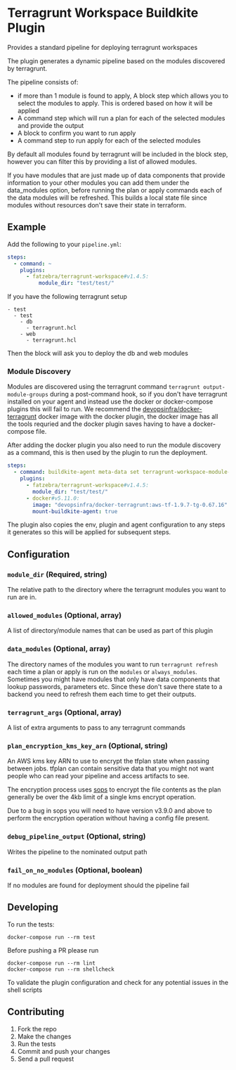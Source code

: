 # Terragrunt Workspace Buildkite Plugin

Provides a standard pipeline for deploying terragrunt workspaces

The plugin generates a dynamic pipeline based on the modules discovered by terragrunt. 

The pipeline consists of:

- if more than 1 module is found to apply, A block step which allows you to select the modules to apply. This is ordered based on how it will be applied
- A command step which will run a plan for each of the selected modules and provide the output
- A block to confirm you want to run apply
- A command step to run apply for each of the selected modules

By default all modules found by terragrunt will be included in the block step, however you can filter this by providing a list of allowed modules. 

If you have modules that are just made up of data components that provide information to your other modules you can add them under the data_modules option, before running the plan or apply commands each of the data modules will be refreshed. This builds a local state file since modules without resources don't save their state in terraform.


## Example

Add the following to your `pipeline.yml`:

```yml
steps:
  - command: ~
    plugins:
      - fatzebra/terragrunt-workspace#v1.4.5:
          module_dir: "test/test/"
```

If you have the following terragrunt setup

```
- test
  - test
    - db
      - terragrunt.hcl
    - web
      - terragrunt.hcl
```

Then the block will ask you to deploy the db and web modules

### Module Discovery 

Modules are discovered using the terragrunt command `terragrunt output-module-groups` during a post-command hook, so if you don't have terragrunt installed on your agent and instead use the docker or docker-compose plugins this will fail to run. We recommend the [devopsinfra/docker-terragrunt](https://hub.docker.com/r/devopsinfra/docker-terragrunt) docker image with the docker plugin, the docker image has all the tools requried and the docker plugin saves having to have a docker-compose file.

After adding the docker plugin you also need to run the module discovery as a command, this is then used by the plugin to run the deployment.


```yml
steps:
  - command: buildkite-agent meta-data set terragrunt-workspace-module-groups "$(terragrunt output-module-groups --terragrunt-working-dir /test/test)"
    plugins:
      - fatzebra/terragrunt-workspace#v1.4.5:
        module_dir: "test/test/"
      - docker#v5.11.0:
        image: "devopsinfra/docker-terragrunt:aws-tf-1.9.7-tg-0.67.16"
        mount-buildkite-agent: true
```

The plugin also copies the env, plugin and agent configuration to any steps it generates so this will be applied for subsequent steps.

## Configuration

### `module_dir` (Required, string)

The relative path to the directory where the terragrunt modules you want to run are in.

### `allowed_modules` (Optional, array)

A list of directory/module names that can be used as part of this plugin

### `data_modules` (Optional, array)

The directory names of the modules you want to run `terragrunt refresh` each time a plan or apply is run on the `modules` or `always_modules`. Sometimes you might have modules that only have data components that lookup passwords, parameters etc. Since these don't save there state to a backend you need to refresh them each time to get their outputs.

### `terragrunt_args` (Optional, array)

A list of extra arguments to pass to any terragrunt commands

### `plan_encryption_kms_key_arn` (Optional, string)

An AWS kms key ARN to use to encrypt the tfplan state when passing between jobs. tfplan can contain sensitive data that you might not want people who can read your pipeline and access artifacts to see.

The encryption process uses [sops](https://github.com/getsops/sops) to encrypt the file contents as the plan generally be over the 4kb limit of a single kms encrypt operation. 

Due to a bug in sops you will need to have version v3.9.0 and above to perform the encryption operation without having a config file present.

### `debug_pipeline_output` (Optional, string)

Writes the pipeline to the nominated output path

### `fail_on_no_modules` (Optional, boolean)

If no modules are found for deployment should the pipeline fail


## Developing

To run the tests:

```shell
docker-compose run --rm test
```

Before pushing a PR please run 

```shell 
docker-compose run --rm lint 
docker-compose run --rm shellcheck
```

To validate the plugin configuration and check for any potential issues in the shell scripts

## Contributing

1. Fork the repo
2. Make the changes
3. Run the tests
4. Commit and push your changes
5. Send a pull request
